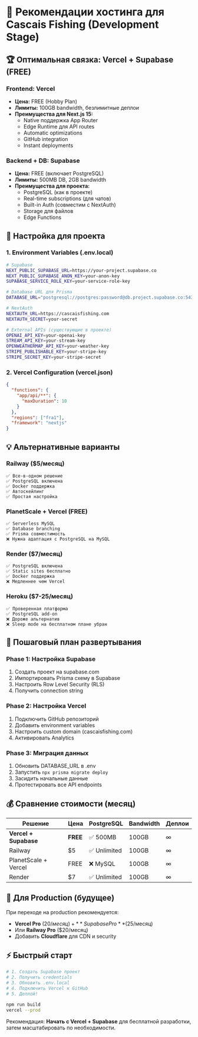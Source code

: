 # 🚀 Рекомендации хостинга для Cascais Fishing (Development Stage)

## 🏆 Оптимальная связка: Vercel + Supabase (FREE)

### **Frontend: Vercel**
- **Цена:** FREE (Hobby Plan)
- **Лимиты:** 100GB bandwidth, безлимитные деплои
- **Преимущества для Next.js 15:**
  - Native поддержка App Router
  - Edge Runtime для API routes  
  - Automatic optimizations
  - GitHub integration
  - Instant deployments

### **Backend + DB: Supabase**
- **Цена:** FREE (включает PostgreSQL)
- **Лимиты:** 500MB DB, 2GB bandwidth
- **Преимущества для проекта:**
  - PostgreSQL (как в проекте)
  - Real-time subscriptions (для чатов)
  - Built-in Auth (совместим с NextAuth)
  - Storage для файлов
  - Edge Functions

## 🔧 Настройка для проекта

### 1. Environment Variables (.env.local)
```bash
# Supabase
NEXT_PUBLIC_SUPABASE_URL=https://your-project.supabase.co
NEXT_PUBLIC_SUPABASE_ANON_KEY=your-anon-key
SUPABASE_SERVICE_ROLE_KEY=your-service-role-key

# Database URL для Prisma
DATABASE_URL="postgresql://postgres:password@db.project.supabase.co:5432/postgres"

# NextAuth
NEXTAUTH_URL=https://cascaisfishing.com
NEXTAUTH_SECRET=your-secret

# External APIs (существующие в проекте)
OPENAI_API_KEY=your-openai-key
STREAM_API_KEY=your-stream-key  
OPENWEATHERMAP_API_KEY=your-weather-key
STRIPE_PUBLISHABLE_KEY=your-stripe-key
STRIPE_SECRET_KEY=your-stripe-secret
```

### 2. Vercel Configuration (vercel.json)
```json
{
  "functions": {
    "app/api/**": {
      "maxDuration": 10
    }
  },
  "regions": ["fra1"],
  "framework": "nextjs"
}
```

## 💡 Альтернативные варианты

### **Railway** ($5/месяц)
```
✅ Все-в-одном решение
✅ PostgreSQL включена
✅ Docker поддержка
✅ Автоскейлинг
✅ Простая настройка
```

### **PlanetScale + Vercel** (FREE)
```
✅ Serverless MySQL
✅ Database branching
✅ Prisma совместимость  
❌ Нужна адаптация с PostgreSQL на MySQL
```

### **Render** ($7/месяц)
```
✅ PostgreSQL включена
✅ Static sites бесплатно
✅ Docker поддержка
❌ Медленнее чем Vercel
```

### **Heroku** ($7-25/месяц)
```
✅ Проверенная платформа
✅ PostgreSQL add-on
❌ Дороже альтернатив
❌ Sleep mode на бесплатном плане убран
```

## 🎯 Пошаговый план развертывания

### Phase 1: Настройка Supabase
1. Создать проект на supabase.com
2. Импортировать Prisma схему в Supabase
3. Настроить Row Level Security (RLS)
4. Получить connection string

### Phase 2: Настройка Vercel  
1. Подключить GitHub репозиторий
2. Добавить environment variables
3. Настроить custom domain (cascaisfishing.com)
4. Активировать Analytics

### Phase 3: Миграция данных
1. Обновить DATABASE_URL в .env
2. Запустить `npx prisma migrate deploy`
3. Засидить начальные данные
4. Протестировать все API endpoints

## 💰 Сравнение стоимости (месяц)

| Решение | Цена | PostgreSQL | Bandwidth | Деплои |
|---------|------|------------|-----------|---------|
| **Vercel + Supabase** | **FREE** | ✅ 500MB | 100GB | ∞ |
| Railway | $5 | ✅ Unlimited | 100GB | ∞ |
| PlanetScale + Vercel | FREE | ❌ MySQL | 100GB | ∞ |
| Render | $7 | ✅ Unlimited | 100GB | ∞ |

## 🚀 Для Production (будущее)

При переходе на production рекомендуется:
- **Vercel Pro** ($20/месяц) + **Supabase Pro** ($25/месяц)
- Или **Railway Pro** ($20/месяц) 
- Добавить **Cloudflare** для CDN и security

## ⚡ Быстрый старт

```bash
# 1. Создать Supabase проект
# 2. Получить credentials
# 3. Обновить .env.local
# 4. Подключить Vercel к GitHub
# 5. Деплой!

npm run build
vercel --prod
```

Рекомендация: **Начать с Vercel + Supabase** для бесплатной разработки, затем масштабировать по необходимости.
